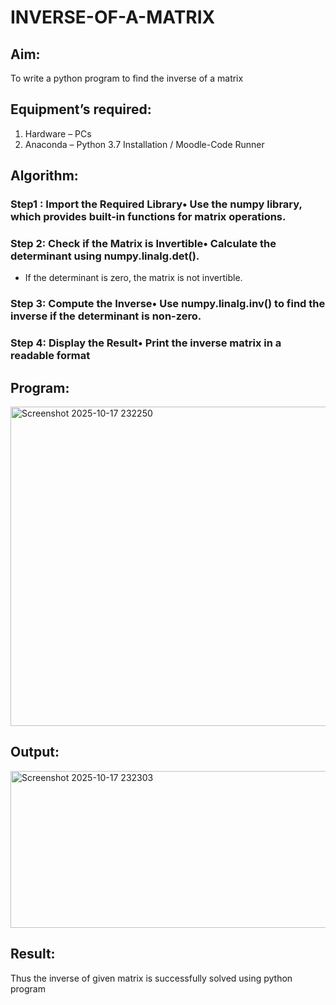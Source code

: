 # INVERSE-OF-A-MATRIX
## Aim:
To write a python program to find the inverse of a matrix
## Equipment’s required:
1. 	Hardware – PCs
2. 	Anaconda – Python 3.7 Installation / Moodle-Code Runner
## Algorithm:
### Step1 : Import the Required Library• Use the numpy library, which provides built-in functions for matrix operations.
### Step 2: Check if the Matrix is Invertible• Calculate the determinant using numpy.linalg.det().
* If the determinant is zero, the matrix is not invertible.
### Step 3: Compute the Inverse• Use numpy.linalg.inv() to find the inverse if the determinant is non-zero.
### Step 4: Display the Result• Print the inverse matrix in a readable format

## Program:
<img width="1236" height="511" alt="Screenshot 2025-10-17 232250" src="https://github.com/user-attachments/assets/c6b9749e-e891-4b93-934e-e7c1ca7f6867" />

## Output:
<img width="1289" height="251" alt="Screenshot 2025-10-17 232303" src="https://github.com/user-attachments/assets/d673e68f-1c49-4112-9318-59836483a2f3" />

## Result:
Thus the inverse of given matrix is successfully solved using python program

